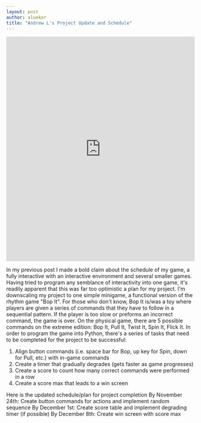 ```yaml
---
layout: post
author: alueker
title: "Andrew L's Project Update and Schedule"
---
```

<iframe src="https://trinket.io/embed/python/7d6244c2c0" width="100%" height="600" frameborder="0" marginwidth="0" marginheight="0" allowfullscreen></iframe>

In my previous post I made a bold claim about the schedule of my game, a fully interactive with an interactive environment and several smaller games. Having tried to program any semblance of interactivity into one game, it's readily apparent that this was far too optimistic a plan for my project.
I'm downscaling my project to one simple minigame, a functional version of the rhythm game "Bop It". For those who don't know, Bop It is/was a toy where players are given a series of commands that they have to follow in a sequential pattern. If the player is too slow or preforms an incorrect command, the game is over. On the physical game, there are 5 possible commands on the extreme edition: Bop It, Pull It, Twist It, Spin It, Flick It.
In order to program the game into Python, there's a series of tasks that need to be completed for the project to be successful:

1. Align button commands (i.e. space bar for Bop, up key for Spin, down for Pull, etc.) with in-game commands
2. Create a timer that gradually degrades (gets faster as game progresses)
3. Create a score to count how many correct commands were performed in a row 
4. Create a score max that leads to a win screen

Here is the updated schedule/plan for project completion
By November 24th: Create button commands for actions and implement random sequence
By December 1st: Create score table and implement degrading timer (if possible)
By December 8th: Create win screen with score max
